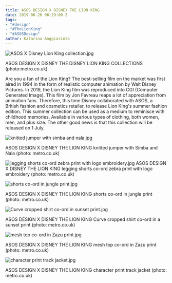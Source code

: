 ```yaml
---
title: ASOS DESIGN X DISNEY THE LION KING
date: 2019-06-26 06:29:00 Z
tags:
- "#design"
- "#TheLionKing"
- "#ASOSDesign"
author: Katarina Anggiasinta
---
```


![ASOS X Disney Lion King collection.jpg](/uploads/ASOS%20X%20Disney%20Lion%20King%20collection.jpg) 

ASOS DESIGN X DISNEY THE DISNEY LION KING COLLECTIONS (photo:metro.co.uk)

Are you a fan of the Lion King? The best-selling film on the market was first aired in 1994 in the form of realistic computer animation by Walt Disney Pictures. In 2019, the Lion King film was reproduced into CGI (Computer Generated Image). This film by Jon Favreau reaps a lot of appreciation from animation fans. Therefore, this time Disney collaborated with ASOS, a British fashion and cosmetics retailer, to release Lion King's summer fashion edition. This summer collection can be used as a medium to reminisce with childhood memories. Available in various types of clothing, both women, men, and plus size. The other good news is that this collection will be released on 1 July.

![knitted jumper with simba and nala.jpg](/uploads/knitted%20jumper%20with%20simba%20and%20nala.jpg)

ASOS DESIGN X DISNEY THE LION KING knitted jumper with Simba and Nala 
(photo: metro.co.uk)

![legging shorts co-ord zebra print with logo embroidery.jpg](/uploads/legging%20shorts%20co-ord%20zebra%20print%20with%20logo%20embroidery.jpg)
ASOS DESIGN X DISNEY THE LION KING legging shorts co-ord zebra print with logo embroidery 
(photo: metro.co.uk)

![shorts co-ord in jungle print.jpg](/uploads/shorts%20co-ord%20in%20jungle%20print.jpg)

ASOS DESIGN X DISNEY THE LION KING shorts co-ord in jungle print
(photo: metro.co.uk)

![Curve cropped shirt co-ord in sunset print.jpg](/uploads/Curve%20cropped%20shirt%20co-ord%20in%20sunset%20print.jpg)

ASOS DESIGN X DISNEY THE LION KING Curve cropped shirt co-ord in a sunset print
(photo: metro.co.uk)

![mesh top co-ord in Zazu print.jpg](/uploads/mesh%20top%20co-ord%20in%20Zazu%20print.jpg)

ASOS DESIGN X DISNEY THE LION KING mesh top co-ord in Zazu print
(photo: metro.co.uk)

![character print track jacket.jpg](/uploads/character%20print%20track%20jacket.jpg)

ASOS DESIGN X DISNEY THE LION KING character print track jacket
(photo: metro.co.uk)



